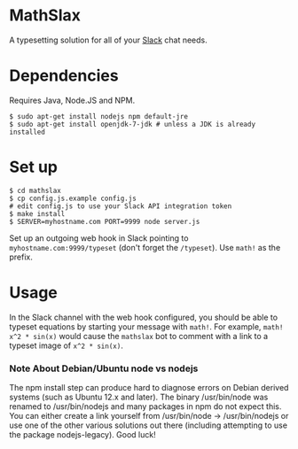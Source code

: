 # MathSlax

A typesetting solution for all of your [Slack](https://slack.com/) chat needs.

# Dependencies
Requires Java, Node.JS and NPM.

```shell
$ sudo apt-get install nodejs npm default-jre
$ sudo apt-get install openjdk-7-jdk # unless a JDK is already installed
```

# Set up
```shell
$ cd mathslax
$ cp config.js.example config.js
# edit config.js to use your Slack API integration token
$ make install
$ SERVER=myhostname.com PORT=9999 node server.js
```

Set up an outgoing web hook in Slack pointing to `myhostname.com:9999/typeset`
(don't forget the `/typeset`). Use `math!` as the prefix.

# Usage
In the Slack channel with the web hook configured, you should be able to
typeset equations by starting your message with `math!`. For example, `math!
x^2 * sin(x)` would cause the `mathslax` bot to comment with a link to a
typeset image of `x^2 * sin(x)`.

### Note About Debian/Ubuntu node vs nodejs

The npm install step can produce hard to diagnose errors on Debian derived systems
(such as Ubuntu 12.x and later). The binary /usr/bin/node was renamed to /usr/bin/nodejs
and many packages
in npm do not expect this. You can either create a link yourself from /usr/bin/node -> /usr/bin/nodejs or use one of the other various solutions out there (including attempting to use the package
    nodejs-legacy).  Good luck!

